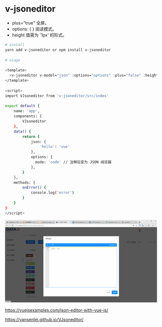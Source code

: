 # v-jsoneditor

- plus="true" 全屏。
- options: {  } 阅读模式。
- height 值需为 '1px' 的形式。

```bash
# install
yarn add v-jsoneditor or npm install v-jsoneditor

# usage

<template>
  <v-jsoneditor v-model="json" :options="options" :plus="false" :height="'400px'" @error="onError">
</template>

<script>
import VJsoneditor from 'v-jsoneditor/src/index'

export default {
    name: 'app',
    components: {
        VJsoneditor
    },
    data() {
        return {
            json: {
                'hello': 'vue'
            },
            options: {
              mode: 'code' // 注释后变为 JSON 阅览器
            },
        }
    },
    methods: {
        onError() {
            console.log('error')
        }
    }
}
</script>
```

![](./images/v-jsoneditor.gif)

https://vuejsexamples.com/json-editor-with-vue-js/

https://yansenlei.github.io/VJsoneditor/